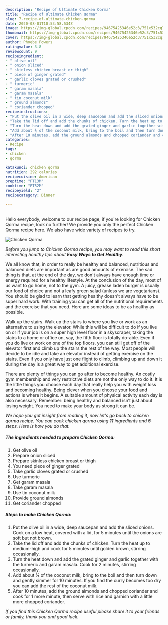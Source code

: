 ```yaml
---
description: "Recipe of Ultimate Chicken Qorma"
title: "Recipe of Ultimate Chicken Qorma"
slug: 7-recipe-of-ultimate-chicken-qorma
date: 2020-08-01T10:53:58.534Z
image: https://img-global.cpcdn.com/recipes/94675425346e52c3/751x532cq70/chicken-qorma-recipe-main-photo.jpg
thumbnail: https://img-global.cpcdn.com/recipes/94675425346e52c3/751x532cq70/chicken-qorma-recipe-main-photo.jpg
cover: https://img-global.cpcdn.com/recipes/94675425346e52c3/751x532cq70/chicken-qorma-recipe-main-photo.jpg
author: Phoebe Powers
ratingvalue: 3.8
reviewcount: 9
recipeingredient:
- " olive oil"
- " onion sliced"
- " skinless chicken breast or thigh"
- " piece of ginger grated"
- " garlic cloves grated or crushed"
- " turmeric"
- " garam masala"
- " garam masala"
- " tin coconut milk"
- " ground almonds"
- " coriander chopped"
recipeinstructions:
- "Put the olive oil in a wide, deep saucepan and add the sliced onions. Cook on a low heat, covered with a lid, for 5 minutes until the onions are soft but not brown."
- "Take the lid off and add the chunks of chicken. Turn the heat up to medium-high and cook for 5 minutes until golden brown, stirring occasionally."
- "Turn the heat down and add the grated ginger and garlic together with the turmeric and garam masala. Cook for 2 minutes, stirring occasionally."
- "Add about ¾ of the coconut milk, bring to the boil and then turn down and gently simmer for 10 minutes. If you find the curry becomes too dry you can add the rest of the coconut milk."
- "After 10 minutes, add the ground almonds and chopped coriander and cook for 1 more minute, then serve with rice and garnish with a little more chopped coriander."
categories:
- Recipe
tags:
- chicken
- qorma

katakunci: chicken qorma 
nutrition: 292 calories
recipecuisine: American
preptime: "PT13M"
cooktime: "PT52M"
recipeyield: "2"
recipecategory: Dinner

---
```

<br>
Hello everybody, welcome to our recipe page, if you're looking for Chicken Qorma recipe, look no further! We provide you only the perfect Chicken Qorma recipe here. We also have wide variety of recipes to try.
<br>


![Chicken Qorma](https://img-global.cpcdn.com/recipes/94675425346e52c3/751x532cq70/chicken-qorma-recipe-main-photo.jpg)

<i>Before you jump to Chicken Qorma recipe, you may want to read this short interesting healthy tips about <strong>Easy Ways to Get Healthy</strong>.</i>

We all know that, in order to really be healthy and balanced, nutritious and balanced diets are important as are good amounts of exercise. The sad thing is that, at the end of the day, we don't always have enough time or energy required for a healthy lifestyle. At the conclusion of the day, most of us want to go home, not to the gym. A juicy, grease laden burger is usually our food of choice and not a leafy green salad (unless we are vegetarians). You should be glad to learn that getting healthy doesn't always have to be super hard work. With training you can get all of the nutritional requirements and the exercise that you need. Here are some ideas to be as healthy as possible.

Walk up the stairs. Walk up the stairs to where you live or work as an alternative to using the elevator. While this will be difficult to do if you live on or if your job is on a super high level floor in a skyscraper, taking the stairs to a home or office on, say, the fifth floor is totally do-able. Even if you do live or work on one of the top floors, you can still get off of the elevator first and climb up the stairs the rest of the way. Most people will decide to be idle and take an elevator instead of getting exercise on the stairs. Even if you only have just one flight to climb, climbing up and down it during the day is a great way to get additional exercise. 

There are plenty of things you can go after to become healthy. An costly gym membership and very restrictive diets are not the only way to do it. It is the little things you choose each day that really help you with weight loss and becoming healthy. Being clever when you choose your food and actions is where it begins. A suitable amount of physical activity each day is also necessary. Remember: being healthy and balanced isn’t just about losing weight. You need to make your body as strong it can be. 


<i>We hope you got insight from reading it, now let's go back to chicken qorma recipe. You can cook chicken qorma using <strong>11</strong> ingredients and <strong>5</strong> steps. Here is how you do that.
</i>

##### The ingredients needed to prepare Chicken Qorma:

1. Get  olive oil
1. Prepare  onion sliced
1. Prepare  skinless chicken breast or thigh
1. You need  piece of ginger grated
1. Take  garlic cloves grated or crushed
1. Use  turmeric
1. Get  garam masala
1. Take  garam masala
1. Use  tin coconut milk
1. Provide  ground almonds
1. Get  coriander chopped


##### Steps to make Chicken Qorma:

1. Put the olive oil in a wide, deep saucepan and add the sliced onions. Cook on a low heat, covered with a lid, for 5 minutes until the onions are soft but not brown.
1. Take the lid off and add the chunks of chicken. Turn the heat up to medium-high and cook for 5 minutes until golden brown, stirring occasionally.
1. Turn the heat down and add the grated ginger and garlic together with the turmeric and garam masala. Cook for 2 minutes, stirring occasionally.
1. Add about ¾ of the coconut milk, bring to the boil and then turn down and gently simmer for 10 minutes. If you find the curry becomes too dry you can add the rest of the coconut milk.
1. After 10 minutes, add the ground almonds and chopped coriander and cook for 1 more minute, then serve with rice and garnish with a little more chopped coriander.


<i>If you find this Chicken Qorma recipe useful please share it to your friends or family, thank you and good luck.</i>
